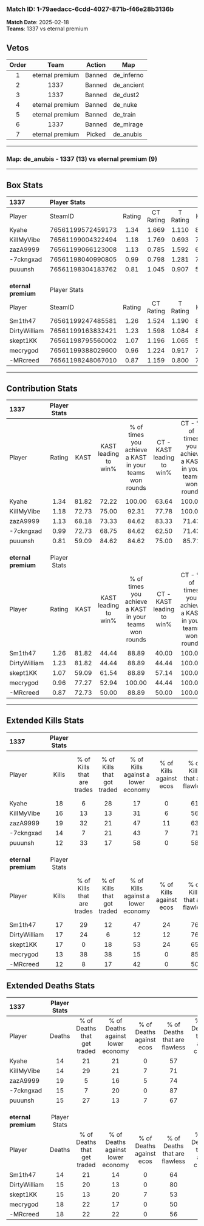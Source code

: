 ### Match ID: 1-79aedacc-6cdd-4027-871b-f46e28b3136b  
**Match Date**: 2025-02-18  
**Teams**: 1337 vs eternal premium  

## Vetos  

| Order | Team | Action | Map |
| :---: | :--: | :----: | --- |
| 1 | eternal premium | Banned | de_inferno |
| 2 | 1337 | Banned | de_ancient |
| 3 | 1337 | Banned | de_dust2 |
| 4 | eternal premium | Banned | de_nuke |
| 5 | eternal premium | Banned | de_train |
| 6 | 1337 | Banned | de_mirage |
| 7 | eternal premium | Picked | de_anubis |

---  

### **Map**: de_anubis - 1337 (13) vs eternal premium (9)  
---  

## Box Stats  

| **1337**            | Player Stats      |        |           |          |       |      |       |         |        |      |     |
| :- | :- | :-: | :-: | :-: | :-: | :-: | :-: | :-: | :-: | :-: | :-: |
| Player              | SteamID           | Rating | CT Rating | T Rating | KAST  | ADR  | Kills | Assists | Deaths | K/D  | HS% |
| Kyahe               | 76561199572459173 |  1.34  |   1.669   |  1.110   | 81.82 | 92.7 |  18   |    4    |   14   | 1.29 | 61  |
| KiIIMyVibe          | 76561199004322494 |  1.18  |   1.769   |  0.693   | 72.73 | 86.3 |  16   |    5    |   14   | 1.14 | 62  |
| zazA9999            | 76561199066123008 |  1.13  |   0.785   |  1.592   | 68.18 | 79.4 |  19   |    6    |   19   | 1.00 | 47  |
| -7ckngxad           | 76561198040990805 |  0.99  |   0.798   |  1.281   | 72.73 | 64.1 |  14   |    2    |   15   | 0.93 | 21  |
| puuunsh             | 76561198304183762 |  0.81  |   1.045   |  0.907   | 59.09 | 59.8 |  12   |    3    |   15   | 0.80 | 83  |
|                     |                   |        |           |          |       |      |       |         |        |      |     |
|                     |                   |        |           |          |       |      |       |         |        |      |     |
|                     |                   |        |           |          |       |      |       |         |        |      |     |
| **eternal premium** | Player Stats      |        |           |          |       |      |       |         |        |      |     |
| Player              | SteamID           | Rating | CT Rating | T Rating | KAST  | ADR  | Kills | Assists | Deaths | K/D  | HS% |
| Sm1th47             | 76561199247485581 |  1.26  |   1.524   |  1.190   | 81.82 | 80.7 |  17   |    4    |   14   | 1.21 | 76  |
| DirtyWilliam        | 76561199163832421 |  1.23  |   1.598   |  1.084   | 81.82 | 80.6 |  17   |    3    |   15   | 1.13 | 52  |
| skept1KK            | 76561198795560002 |  1.07  |   1.196   |  1.065   | 59.09 | 81.5 |  17   |    3    |   15   | 1.13 | 64  |
| mecrygod            | 76561199388029600 |  0.96  |   1.224   |  0.917   | 77.27 | 71.1 |  13   |    7    |   18   | 0.72 | 53  |
| -MRcreed            | 76561198248067010 |  0.87  |   1.159   |  0.800   | 72.73 | 68.6 |  12   |    4    |   18   | 0.67 | 58  |
---  

## Contribution Stats  

| **1337**            | Player Stats |       |                      |                                                        |                           |                                                             |                          |                                                            |
| :- | :-: | :-: | :-: | :-: | :-: | :-: | :-: | :-: |
| Player              |    Rating    | KAST  | KAST leading to win% | % of times you achieve a KAST in your teams won rounds | CT - KAST leading to win% | CT - % of times you achieve a KAST in your teams won rounds | T - KAST leading to win% | T - % of times you achieve a KAST in your teams won rounds |
| Kyahe               |     1.34     | 81.82 |        72.22         |                         100.00                         |           63.64           |                           100.00                            |          85.71           |                           100.00                           |
| KiIIMyVibe          |     1.18     | 72.73 |        75.00         |                         92.31                          |           77.78           |                           100.00                            |          71.43           |                           83.33                            |
| zazA9999            |     1.13     | 68.18 |        73.33         |                         84.62                          |           83.33           |                            71.43                            |          66.67           |                           100.00                           |
| -7ckngxad           |     0.99     | 72.73 |        68.75         |                         84.62                          |           62.50           |                            71.43                            |          75.00           |                           100.00                           |
| puuunsh             |     0.81     | 59.09 |        84.62         |                         84.62                          |           75.00           |                            85.71                            |          100.00          |                           83.33                            |
|                     |              |       |                      |                                                        |                           |                                                             |                          |                                                            |
|                     |              |       |                      |                                                        |                           |                                                             |                          |                                                            |
|                     |              |       |                      |                                                        |                           |                                                             |                          |                                                            |
| **eternal premium** | Player Stats |       |                      |                                                        |                           |                                                             |                          |                                                            |
| Player              |    Rating    | KAST  | KAST leading to win% | % of times you achieve a KAST in your teams won rounds | CT - KAST leading to win% | CT - % of times you achieve a KAST in your teams won rounds | T - KAST leading to win% | T - % of times you achieve a KAST in your teams won rounds |
| Sm1th47             |     1.26     | 81.82 |        44.44         |                         88.89                          |           40.00           |                           100.00                            |          50.00           |                           80.00                            |
| DirtyWilliam        |     1.23     | 81.82 |        44.44         |                         88.89                          |           44.44           |                           100.00                            |          44.44           |                           80.00                            |
| skept1KK            |     1.07     | 59.09 |        61.54         |                         88.89                          |           57.14           |                           100.00                            |          66.67           |                           80.00                            |
| mecrygod            |     0.96     | 77.27 |        52.94         |                         100.00                         |           44.44           |                           100.00                            |          62.50           |                           100.00                           |
| -MRcreed            |     0.87     | 72.73 |        50.00         |                         88.89                          |           50.00           |                           100.00                            |          50.00           |                           80.00                            |
---  

## Extended Kills Stats  

| **1337**            | Player Stats |                            |                            |                                    |                         |                              |                                 |                                       |                    |           |
| :- | :-: | :-: | :-: | :-: | :-: | :-: | :-: | :-: | :-: | :-: |
| Player              |    Kills     | % of Kills that are trades | % of Kills that got traded | % of Kills against a lower economy | % of Kills against ecos | % of Kills that are flawless | % of Kills that are close duels | % of Kills that are assisted by flash | Pistol Round Kills | AWP Kills |
| Kyahe               |      18      |             6              |             28             |                 17                 |            0            |              61              |                6                |                   6                   |         0          |     1     |
| KiIIMyVibe          |      16      |             13             |             13             |                 31                 |            6            |              56              |                6                |                   0                   |         0          |     0     |
| zazA9999            |      19      |             32             |             21             |                 47                 |           11            |              63              |                5                |                   0                   |         0          |     0     |
| -7ckngxad           |      14      |             7              |             21             |                 43                 |            7            |              71              |                7                |                   0                   |         12         |     1     |
| puuunsh             |      12      |             33             |             17             |                 58                 |            0            |              58              |                8                |                   0                   |         0          |     0     |
|                     |              |                            |                            |                                    |                         |                              |                                 |                                       |                    |           |
|                     |              |                            |                            |                                    |                         |                              |                                 |                                       |                    |           |
|                     |              |                            |                            |                                    |                         |                              |                                 |                                       |                    |           |
| **eternal premium** | Player Stats |                            |                            |                                    |                         |                              |                                 |                                       |                    |           |
| Player              |    Kills     | % of Kills that are trades | % of Kills that got traded | % of Kills against a lower economy | % of Kills against ecos | % of Kills that are flawless | % of Kills that are close duels | % of Kills that are assisted by flash | Pistol Round Kills | AWP Kills |
| Sm1th47             |      17      |             29             |             12             |                 47                 |           24            |              76              |                6                |                   0                   |         0          |     2     |
| DirtyWilliam        |      17      |             24             |             6              |                 12                 |           12            |              76              |                0                |                   0                   |         5          |     3     |
| skept1KK            |      17      |             0              |             18             |                 53                 |           24            |              65              |                6                |                   0                   |         0          |     5     |
| mecrygod            |      13      |             38             |             38             |                 15                 |            0            |              85              |                8                |                   0                   |         2          |     0     |
| -MRcreed            |      12      |             8              |             17             |                 42                 |            0            |              50              |                8                |                   0                   |         0          |     0     |
## Extended Deaths Stats  

| **1337**            | Player Stats |                             |                                   |                          |                               |                            |                           |               |
| :- | :-: | :-: | :-: | :-: | :-: | :-: | :-: | :-: |
| Player              |    Deaths    | % of Deaths that get traded | % of Deaths against lower economy | % of Deaths against ecos | % of Deaths that are flawless | % of Deaths that are close | % of Deaths while blinded | Deaths to AWP |
| Kyahe               |      14      |             21              |                21                 |            0             |              57               |             7              |             0             |       1       |
| KiIIMyVibe          |      14      |             29              |                21                 |            7             |              71               |             7              |             0             |       2       |
| zazA9999            |      19      |              5              |                16                 |            5             |              74               |             0              |             0             |       3       |
| -7ckngxad           |      15      |              7              |                20                 |            0             |              87               |             7              |             0             |       1       |
| puuunsh             |      15      |             27              |                13                 |            7             |              67               |             7              |             0             |       0       |
|                     |              |                             |                                   |                          |                               |                            |                           |               |
|                     |              |                             |                                   |                          |                               |                            |                           |               |
|                     |              |                             |                                   |                          |                               |                            |                           |               |
| **eternal premium** | Player Stats |                             |                                   |                          |                               |                            |                           |               |
| Player              |    Deaths    | % of Deaths that get traded | % of Deaths against lower economy | % of Deaths against ecos | % of Deaths that are flawless | % of Deaths that are close | % of Deaths while blinded | Deaths to AWP |
| Sm1th47             |      14      |             21              |                14                 |            0             |              64               |             7              |             0             |       2       |
| DirtyWilliam        |      15      |             20              |                13                 |            0             |              80               |             7              |             0             |       4       |
| skept1KK            |      15      |             13              |                20                 |            7             |              53               |             0              |             0             |       2       |
| mecrygod            |      18      |             22              |                17                 |            0             |              50               |             11             |             6             |       0       |
| -MRcreed            |      18      |             22              |                22                 |            0             |              56               |             6              |             0             |       4       |
